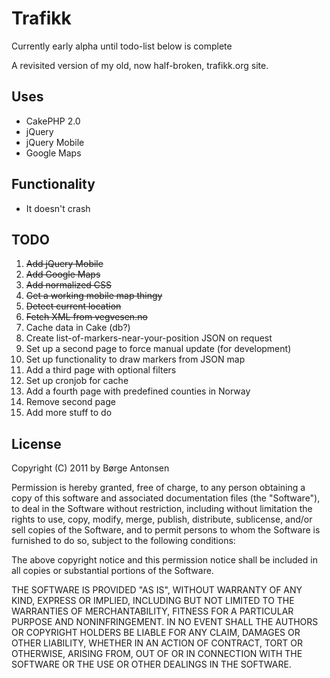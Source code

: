 # Trafikk #

Currently early alpha until todo-list below is complete

A revisited version of my old, now half-broken, trafikk.org site. 

## Uses ##

* CakePHP 2.0
* jQuery
* jQuery Mobile
* Google Maps

## Functionality ##

* It doesn't crash

## TODO ##

1. <del>Add jQuery Mobile</del>
2. <del>Add Google Maps</del>
3. <del>Add normalized CSS</del>
4. <del>Get a working mobile map thingy</del>
5. <del>Detect current location</del>
6. <del>Fetch XML from vegvesen.no</del>
7. Cache data in Cake (db?)
8. Create list-of-markers-near-your-position JSON on request
9. Set up a second page to force manual update (for development)
10. Set up functionality to draw markers from JSON map
11. Add a third page with optional filters
12. Set up cronjob for cache
13. Add a fourth page with predefined counties in Norway
14. Remove second page
15. Add more stuff to do

## License ##

  Copyright (C) 2011 by Børge Antonsen

  Permission is hereby granted, free of charge, to any person obtaining a copy
  of this software and associated documentation files (the "Software"), to deal
  in the Software without restriction, including without limitation the rights
  to use, copy, modify, merge, publish, distribute, sublicense, and/or sell
  copies of the Software, and to permit persons to whom the Software is
  furnished to do so, subject to the following conditions:

  The above copyright notice and this permission notice shall be included in
  all copies or substantial portions of the Software.

  THE SOFTWARE IS PROVIDED "AS IS", WITHOUT WARRANTY OF ANY KIND, EXPRESS OR
  IMPLIED, INCLUDING BUT NOT LIMITED TO THE WARRANTIES OF MERCHANTABILITY,
  FITNESS FOR A PARTICULAR PURPOSE AND NONINFRINGEMENT. IN NO EVENT SHALL THE
  AUTHORS OR COPYRIGHT HOLDERS BE LIABLE FOR ANY CLAIM, DAMAGES OR OTHER
  LIABILITY, WHETHER IN AN ACTION OF CONTRACT, TORT OR OTHERWISE, ARISING FROM,
  OUT OF OR IN CONNECTION WITH THE SOFTWARE OR THE USE OR OTHER DEALINGS IN
  THE SOFTWARE.
  
  
